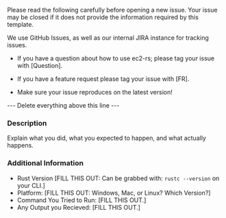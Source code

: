 Please read the following carefully before opening a new issue.
Your issue may be closed if it does not provide the information required by this template.

We use GitHub Issues, as well as our internal JIRA instance for tracking issues.

- If you have a question about how to use ec2-rs; please tag your issue with [Question].
- If you have a feature request please tag your issue with [FR].

- Make sure your issue reproduces on the latest version!

--- Delete everything above this line ---

### Description ###

Explain what you did, what you expected to happen, and what actually happens.

### Additional Information ###

* Rust Version [FILL THIS OUT: Can be grabbed with: `rustc --version` on your CLI.]
* Platform: [FILL THIS OUT: Windows, Mac, or Linux? Which Version?]
* Command You Tried to Run: [FILL THIS OUT.]
* Any Output you Recieved: [FILL THIS OUT.]

